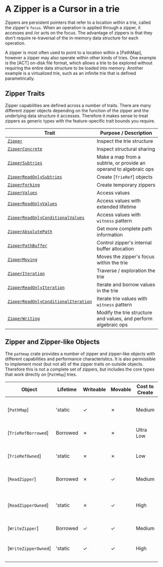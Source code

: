 # A Zipper is a Cursor in a trie
Zippers are persistent pointers that refer to a location within a trie, called the zipper's `focus`.  When an operation is applied through a zipper, it accesses and /or acts on the focus.  The advantage of zippers is that they don't require re-traversal of the in-memory data structure for each operation.

A zipper is most often used to point to a location within a [PathMap], however a zipper may also operate within other kinds of tries.  One example is the [ACT] on-disk file format, which allows a trie to be explored without requiring the entire data structure to be loaded into memory.  Another example is a virtualized trie, such as an infinite trie that is defined parametrically.

## Zipper Traits
Zipper capabilities are defined across a number of traits.  There are many different zipper objects depending on the function of the zipper and the underlying data structure it accesses.  Therefore it makes sense to treat zippers as generic types with the feature-specific trait bounds you require.

| Trait            | Purpose / Description                                                                  |
|------------------|----------------------------------------------------------------------------------------|
| [`Zipper`](./1.02.01_zipper_trait.md)         | Inspect the trie structure           |
| [`ZipperConcrete`](./1.02.01_zipper_trait.md#zipperconcrete)   | Inspect structural sharing  |
| [`ZipperSubtries`](./1.02.01_zipper_trait.md#zippersubtries)   | Make a map from a subtrie, or provide an operand to algebraic ops |
| [`ZipperReadOnlySubtries`](./1.02.01_zipper_trait.md#zipperreadonlysubtries)   | Create [`TrieRef`] objects  |
| [`ZipperForking`](./1.02.01_zipper_trait.md#zipperforking)   | Create temporary zippers |
| [`ZipperValues`](./1.02.02_zipper_values.md#zippervalues)   | Access values    |
| [`ZipperReadOnlyValues`](./1.02.02_zipper_values.md#zipperreadonlyvalues)   | Access values with extended lifetime  |
| [`ZipperReadOnlyConditionalValues`](./1.02.02_zipper_values.md#zipperreadonlyconditionalvalues)   | Access values with `witness` pattern  |
| [`ZipperAbsolutePath`](./1.02.03_zipper_paths.md#zipperabsolutepath)   | Get more complete path information  |
| [`ZipperPathBuffer`](./1.02.03_zipper_paths.md#zipperpathbuffer)   | Control zipper's internal buffer allocation  |
| [`ZipperMoving`](./1.02.04_zipper_moving.md)   | Moves the zipper's focus within the trie |
| [`ZipperIteration`](./1.02.05_zipper_iter.md#zipperiteration)   | Traverse / exploration the trie |
| [`ZipperReadOnlyIteration`](./1.02.05_zipper_iter.md#zipperreadonlyiteration)   | Iterate and borrow values in the trie  |
| [`ZipperReadOnlyConditionalIteration`](./1.02.05_zipper_iter.md#zipperreadonlyconditionaliteration)   | Iterate trie values with `witness` pattern  |
| [`ZipperWriting`](./1.02.06_zipper_writing.md)   | Modify the trie structure and values, and perform algebraic ops  |

## Zipper and Zipper-like Objects
The `pathmap` crate provides a number of zipper and zipper-like objects with different capabilities and performance characteristics. It is also permissible to implement most (but not all) of the zipper traits on outside objects.  Therefore this is not a complete set of zippers, but includes the core types that work directly on [`PathMap`] tries.

| Object | Lifetime | Writeable | Movable | Cost to Create | Primary Use Case |
|--------|----------|-----------|---------|----------------|------------------|
| [`PathMap`] | 'static | ✓ | ✗ | Medium | Root data structure, stand-alone trie |
| [`TrieRefBorrowed`] | Borrowed | ✗ | ✗ | Ultra Low | Quick focus access, no navigation |
| [`TrieRefOwned`] | 'static | ✗ | ✗ | Low | Focus access without lifetime, no navigation |
| [`ReadZipper`] | Borrowed | ✗ | ✓ | Medium | Reading, navigation and iteration |
| [`ReadZipperOwned`] | 'static | ✗ | ✓ | High | Reading, navigation and iteration, send across threads |
| [`WriteZipper`] | Borrowed | ✓ | ✓ | Medium | Trie modifications |
| [`WriteZipperOwned`] | 'static | ✓ | ✓ | High | Trie modifications, send across threads |
